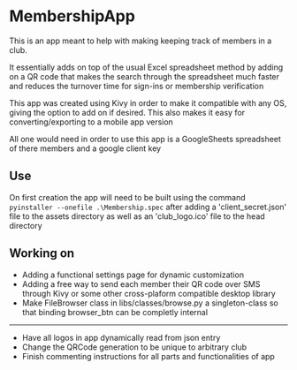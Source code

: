 # MembershipApp

This is an app meant to help with making keeping track of members in a club.

It essentially adds on top of the usual Excel spreadsheet method by adding on a QR code that makes the search through the spreadsheet much faster and reduces the turnover time for sign-ins or membership verification

This app was created using Kivy in order to make it compatible with any OS, giving the option to add on if desired. 
This also makes it easy for converting/exporting to a mobile app version

All one would need in order to use this app is a GoogleSheets spreadsheet of there members and a google client key

## Use
On first creation the app will need to be built using the command `pyinstaller --onefile .\Membership.spec`
after adding a 'client_secret.json' file to the assets directory as well as an 'club_logo.ico' file to the head directory

## Working on
* Adding a functional settings page for dynamic customization
* Adding a free way to send each member their QR code over SMS through Kivy or some other cross-plaform compatible desktop library
* Make FileBrowser class in libs/classes/browse.py a singleton-class so that binding browser_btn can be completly internal

---------
* Have all logos in app dynamically read from json entry 
* Change the QRCode generation to be unique to arbitrary club
* Finish commenting instructions for all parts and functionalities of app

